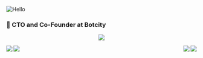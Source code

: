 ![Hello](https://drive.google.com/uc?id=1Rq4Le7VT9fj-Ut-wCT0z2od5f5svuqjg)
### 🔭 CTO and Co-Founder at Botcity

<p align="center">
  <a href="https://github.com/ryo-ma/github-profile-trophy">
    <img align="center" src="https://github-profile-trophy.vercel.app?username=josempena&theme=radical" />
  </a>
</p>
<p align="left">
  <a href="https://github.com/anuraghazra/github-readme-stats">
    <img align="left" src="https://github-readme-stats.vercel.app/api?username=josempena&count_private=true&show_icons=true&theme=radical" />
  </a>
</p>
<p align="right">
  <a href="https://github.com/anuraghazra/github-readme-stats">
    <img align="right" src="https://github-readme-stats.vercel.app/api/wakatime?username=JoseMPena&theme=radical" />
  </a>
</p>
<p align="left">
  <a href="https://github.com/anuraghazra/github-readme-stats">
    <img align="left" src="https://github-readme-stats.vercel.app/api/top-langs/?username=josempena&layout=compact&theme=radical" />
  </a>
</p>
<p align="right">
  <a href="https://git.io/streak-stats">
    <img align="right" src="https://github-readme-streak-stats.herokuapp.com?user=josempena&theme=radical&fire=DD2727" />
  </a>
</p>


